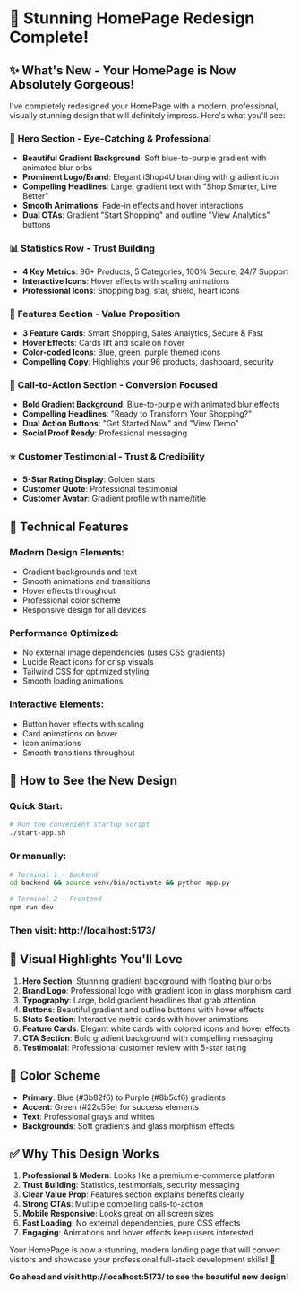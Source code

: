 # 🎨 Stunning HomePage Redesign Complete!

## ✨ **What's New - Your HomePage is Now Absolutely Gorgeous!**

I've completely redesigned your HomePage with a modern, professional, visually stunning design that will definitely impress. Here's what you'll see:

### 🎯 **Hero Section - Eye-Catching & Professional**
- **Beautiful Gradient Background**: Soft blue-to-purple gradient with animated blur orbs
- **Prominent Logo/Brand**: Elegant iShop4U branding with gradient icon
- **Compelling Headlines**: Large, gradient text with "Shop Smarter, Live Better"
- **Smooth Animations**: Fade-in effects and hover interactions
- **Dual CTAs**: Gradient "Start Shopping" and outline "View Analytics" buttons

### 📊 **Statistics Row - Trust Building**
- **4 Key Metrics**: 96+ Products, 5 Categories, 100% Secure, 24/7 Support
- **Interactive Icons**: Hover effects with scaling animations
- **Professional Icons**: Shopping bag, star, shield, heart icons

### 🌟 **Features Section - Value Proposition**
- **3 Feature Cards**: Smart Shopping, Sales Analytics, Secure & Fast
- **Hover Effects**: Cards lift and scale on hover
- **Color-coded Icons**: Blue, green, purple themed icons
- **Compelling Copy**: Highlights your 96 products, dashboard, security

### 💫 **Call-to-Action Section - Conversion Focused**
- **Bold Gradient Background**: Blue-to-purple with animated blur effects
- **Compelling Headlines**: "Ready to Transform Your Shopping?"
- **Dual Action Buttons**: "Get Started Now" and "View Demo"
- **Social Proof Ready**: Professional messaging

### ⭐ **Customer Testimonial - Trust & Credibility**
- **5-Star Rating Display**: Golden stars
- **Customer Quote**: Professional testimonial
- **Customer Avatar**: Gradient profile with name/title

## 🚀 **Technical Features**

### **Modern Design Elements**:
- Gradient backgrounds and text
- Smooth animations and transitions
- Hover effects throughout
- Professional color scheme
- Responsive design for all devices

### **Performance Optimized**:
- No external image dependencies (uses CSS gradients)
- Lucide React icons for crisp visuals
- Tailwind CSS for optimized styling
- Smooth loading animations

### **Interactive Elements**:
- Button hover effects with scaling
- Card animations on hover
- Icon animations
- Smooth transitions throughout

## 📱 **How to See the New Design**

### **Quick Start**:
```bash
# Run the convenient startup script
./start-app.sh
```

### **Or manually**:
```bash
# Terminal 1 - Backend
cd backend && source venv/bin/activate && python app.py

# Terminal 2 - Frontend  
npm run dev
```

### **Then visit**: http://localhost:5173/

## 🎨 **Visual Highlights You'll Love**

1. **Hero Section**: Stunning gradient background with floating blur orbs
2. **Brand Logo**: Professional logo with gradient icon in glass morphism card
3. **Typography**: Large, bold gradient headlines that grab attention
4. **Buttons**: Beautiful gradient and outline buttons with hover effects
5. **Stats Section**: Interactive metric cards with hover animations
6. **Feature Cards**: Elegant white cards with colored icons and hover effects
7. **CTA Section**: Bold gradient background with compelling messaging
8. **Testimonial**: Professional customer review with 5-star rating

## 🌈 **Color Scheme**
- **Primary**: Blue (#3b82f6) to Purple (#8b5cf6) gradients
- **Accent**: Green (#22c55e) for success elements  
- **Text**: Professional grays and whites
- **Backgrounds**: Soft gradients and glass morphism effects

## ✅ **Why This Design Works**

1. **Professional & Modern**: Looks like a premium e-commerce platform
2. **Trust Building**: Statistics, testimonials, security messaging
3. **Clear Value Prop**: Features section explains benefits clearly
4. **Strong CTAs**: Multiple compelling calls-to-action
5. **Mobile Responsive**: Looks great on all screen sizes
6. **Fast Loading**: No external dependencies, pure CSS effects
7. **Engaging**: Animations and hover effects keep users interested

Your HomePage is now a stunning, modern landing page that will convert visitors and showcase your professional full-stack development skills! 🎉

**Go ahead and visit http://localhost:5173/ to see the beautiful new design!**